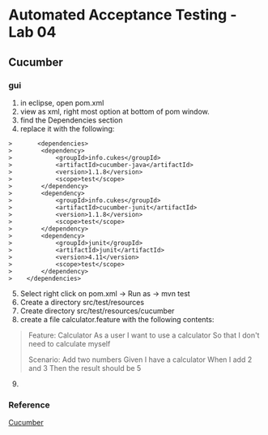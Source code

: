# Automated Acceptance Testing  - Lab 04
## Cucumber 

### gui 
1. in eclipse, open pom.xml
2. view as xml, right most option at bottom of pom window.
2. find the Dependencies section
4. replace it with the following:

```
>	    <dependencies>
>        <dependency>
>            <groupId>info.cukes</groupId>
>            <artifactId>cucumber-java</artifactId>
>            <version>1.1.8</version>
>            <scope>test</scope>
>        </dependency>
>        <dependency>
>            <groupId>info.cukes</groupId>
>            <artifactId>cucumber-junit</artifactId>
>            <version>1.1.8</version>
>            <scope>test</scope>
>        </dependency>
>        <dependency>
>            <groupId>junit</groupId>
>            <artifactId>junit</artifactId>
>            <version>4.11</version>
>            <scope>test</scope>
>        </dependency>
>    </dependencies>
```

5. Select right click on pom.xml -> Run as -> mvn test
6. Create a directory src/test/resources
7. Create directory src/test/resources/cucumber
8. create a file calculator.feature with the following contents:


>  Feature: Calculator
>   As a user
>   I want to use a calculator
>   So that I don't need to calculate myself
> 
>
>  Scenario: Add two numbers
>    Given I have a calculator
>    When I add 2 and 3
>    Then the result should be 5


9. 
### Reference
[Cucumber ](https://cucumber.io/docs/reference)
